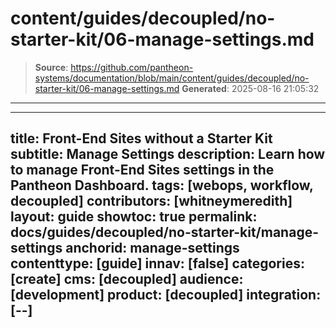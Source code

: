 # content/guides/decoupled/no-starter-kit/06-manage-settings.md

> **Source**: https://github.com/pantheon-systems/documentation/blob/main/content/guides/decoupled/no-starter-kit/06-manage-settings.md
> **Generated**: 2025-08-16 21:05:32

---

---
title: Front-End Sites without a Starter Kit
subtitle: Manage Settings
description: Learn how to manage Front-End Sites settings in the Pantheon Dashboard.
tags: [webops, workflow, decoupled]
contributors: [whitneymeredith]
layout: guide
showtoc: true
permalink: docs/guides/decoupled/no-starter-kit/manage-settings
anchorid: manage-settings
contenttype: [guide]
innav: [false]
categories: [create]
cms: [decoupled]
audience: [development]
product: [decoupled]
integration: [--]
---

<Partial file="decoupled-manage-settings.md" />